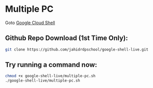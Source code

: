 # Multiple PC

Goto [Google Cloud Shell](https://shell.cloud.google.com/cloudshell/open?page=editor&shellonly=true&show=terminal&authuser=1)

## Github Repo Download (1st Time Only):

```bash
git clone https://github.com/jahidrdpschool/google-shell-live.git
```


## Try running a command now:

```bash
chmod +x google-shell-live/multiple-pc.sh
./google-shell-live/multiple-pc.sh
```
